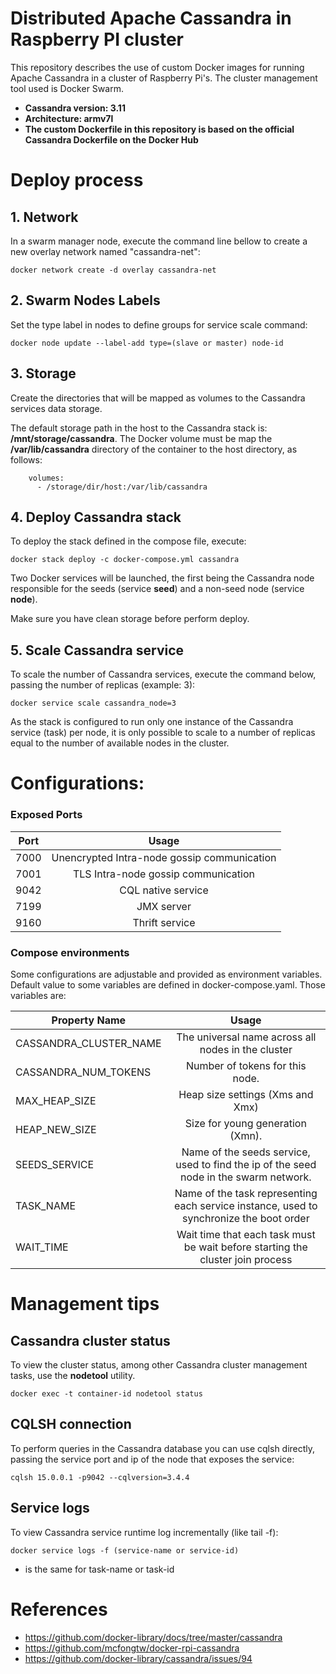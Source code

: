 # Distributed Apache Cassandra in Raspberry PI cluster
This repository describes the use of custom Docker images for running Apache Cassandra in a cluster of Raspberry Pi's. The cluster management tool used is Docker Swarm.

- **Cassandra version: 3.11**
- **Architecture: armv7l**
- **The custom Dockerfile in this repository is based on the official Cassandra Dockerfile on the Docker Hub**

# Deploy process

## 1. Network
In a swarm manager node, execute the command line bellow to create a new overlay network named "cassandra-net":

```
docker network create -d overlay cassandra-net
```

## 2. Swarm Nodes Labels
Set the type label in nodes to define groups for service scale command:

```
docker node update --label-add type=(slave or master) node-id
```
## 3. Storage
Create the directories that will be mapped as volumes to the Cassandra services data storage.

The default storage path in the host to the Cassandra stack is: **/mnt/storage/cassandra**.
The Docker volume must be map the **/var/lib/cassandra** directory of the container to the host directory, as follows:

```
    volumes:
      - /storage/dir/host:/var/lib/cassandra 
```

## 4. Deploy Cassandra stack
To deploy the stack defined in the compose file, execute:

```
docker stack deploy -c docker-compose.yml cassandra
```

Two Docker services will be launched, the first being the Cassandra node responsible for the seeds (service **seed**) and a non-seed node (service **node**). 

Make sure you have clean storage before perform deploy.

## 5. Scale Cassandra service
To scale the number of Cassandra services, execute the command below, passing the number of replicas (example: 3):
```
docker service scale cassandra_node=3
```
As the stack is configured to run only one instance of the Cassandra service (task) per node, it is only possible to scale to a number of replicas equal to the number of available nodes in the cluster.

# Configurations:

### Exposed Ports
| Port | Usage                                       |
| ---- |:-------------:                              |
| 7000 | Unencrypted Intra-node gossip communication |
| 7001 | TLS Intra-node gossip communication         |
| 9042 | CQL native service                          |
| 7199 | JMX server                                  |
| 9160 | Thrift service                              |

### Compose environments
Some configurations are adjustable and provided as environment variables. Default value to some variables are defined in docker-compose.yaml. Those variables are:

| Property Name               | Usage                                                                                                 |
| ----------------------------|:-------------:                                                                                        |
| CASSANDRA_CLUSTER_NAME      | The universal name across all nodes in the cluster                                                    |
| CASSANDRA_NUM_TOKENS        | Number of tokens for this node.                                                                       |
| MAX_HEAP_SIZE               | Heap size settings (Xms and Xmx)                                                                      |
| HEAP_NEW_SIZE               | Size for young generation (Xmn).                                                                      |
| SEEDS_SERVICE               | Name of the seeds service, used to find the ip of the seed node in the swarm network.                 |
| TASK_NAME                   | Name of the task representing each service instance, used to synchronize the boot order               |
| WAIT_TIME                   | Wait time that each task must be wait before starting the cluster join process                        |


# Management tips

## Cassandra cluster status
To view the cluster status, among other Cassandra cluster management tasks, use the **nodetool** utility.

```
docker exec -t container-id nodetool status
```
## CQLSH connection
To perform queries in the Cassandra database you can use cqlsh directly, passing the service port and ip of the node that exposes the service:

```
cqlsh 15.0.0.1 -p9042 --cqlversion=3.4.4
```

## Service logs

To view Cassandra service runtime log incrementally (like tail -f):

```
docker service logs -f (service-name or service-id)
```
* is the same for task-name or task-id

# References
- https://github.com/docker-library/docs/tree/master/cassandra
- https://github.com/mcfongtw/docker-rpi-cassandra
- https://github.com/docker-library/cassandra/issues/94